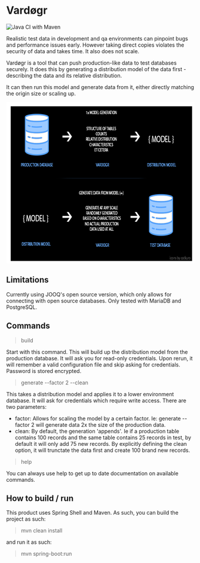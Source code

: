# Vardøgr
![Java CI with Maven](https://github.com/kevindeyne/data-scrambler/workflows/Java%20CI%20with%20Maven/badge.svg)

Realistic test data in development and qa environments can pinpoint bugs and performance issues early. However taking direct copies violates the security of data and takes time. It also does not scale. 

Vardøgr is a tool that can push production-like data to test databases securely. It does this by generating a distribution model of the data first - describing the data and its relative distribution. 

It can then run this model and generate data from it, either directly matching the origin size or scaling up. 

<img src="./explain.png" alt="Image showcasing the description visually" width="730" height="432">

## Limitations
Currently using JOOQ's open source version, which only allows for connecting with open source databases. 
Only tested with MariaDB and PostgreSQL.

## Commands
> build 

Start with this command. This will build up the distribution model from the production database. It will ask you for read-only credentials.
Upon rerun, it will remember a valid configuration file and skip asking for credentials. Password is stored encrypted.


>generate --factor 2 --clean

This takes a distribution model and applies it to a lower environment database. It will ask for credentials which require write access.
There are two parameters:
- factor: Allows for scaling the model by a certain factor. Ie: generate --factor 2 will generate data 2x the size of the production data.
- clean: By default, the generation 'appends'. Ie if a production table contains 100 records and the same table contains 25 records in test, by default it will only add 75 new records. By explicitly defining the clean option, it will trunctate the data first and create 100 brand new records.


> help

You can always use help to get up to date documentation on available commands.

## How to build / run 
This product uses Spring Shell and Maven. As such, you can build the project as such: 
> mvn clean install

and run it as such: 
> mvn spring-boot:run
